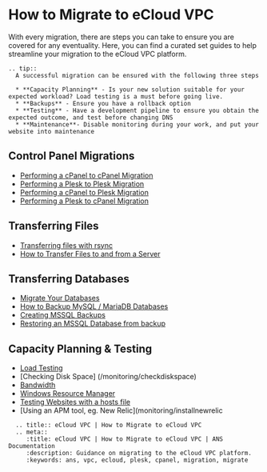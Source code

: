 # How to Migrate to eCloud VPC

With every migration, there are steps you can take to ensure you are covered for any eventuality. Here, you can find a curated set guides to help streamline your migration to the eCloud VPC platform.

```eval_rst
.. tip::
  A successful migration can be ensured with the following three steps
  
  * **Capacity Planning** - Is your new solution suitable for your expected workload? Load testing is a must before going live.
  * **Backups** - Ensure you have a rollback option
  * **Testing** - Have a development pipeline to ensure you obtain the expected outcome, and test before changing DNS
  * **Maintenance**- Disable monitoring during your work, and put your website into maintenance
```

## Control Panel Migrations

  * [Performing a cPanel to cPanel Migration](/operatingsystems/linux/controlpanels/migration_cpaneltocpanel)
  * [Performing a Plesk to Plesk Migration](/operatingsystems/linux/controlpanels/migration_plesktoplesk)
  * [Performing a cPanel to Plesk Migration](/operatingsystems/linux/controlpanels/migration_cpaneltoplesk)
  * [Performing a Plesk to cPanel Migration](/operatingsystems/linux/controlpanels/migration_plesktocpanel)

## Transferring Files

  * [Transferring files with rsync](/operatingsystems/linux/misc/rsync)
  * [How to Transfer Files to and from a Server](/operatingsystems/windows/commonissues/copyfiletoserver)

## Transferring Databases

  * [Migrate Your Databases](/operatingsystems/linux/mysql/migrate_your_databases)
  * [How to Backup MySQL / MariaDB Databases](/operatingsystems/linux/mysql/backups)
  * [Creating MSSQL Backups](/operatingsystems/windows/mssql/backups)
  * [Restoring an MSSQL Database from backup](/operatingsystems/windows/mssql/restoringdb)

## Capacity Planning & Testing

  * [Load Testing](https://k6.io/docs/)
  * [Checking Disk Space] (/monitoring/checkdiskspace)
  * [Bandwidth](monitoring/bandwidth)
  * [Windows Resource Manager](operatingsystems/windows/windowsadministration/resmon)
  * [Testing Websites with a hosts file](operatingsystems/windows/commonissues/testingwebsites)
  * [Using an APM tool, eg. New Relic](monitoring/installnewrelic

```eval_rst
  .. title:: eCloud VPC | How to Migrate to eCloud VPC
  .. meta::
     :title: eCloud VPC | How to Migrate to eCloud VPC | ANS Documentation
     :description: Guidance on migrating to the eCloud VPC platform.
     :keywords: ans, vpc, ecloud, plesk, cpanel, migration, migrate
```
